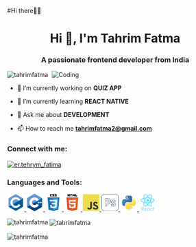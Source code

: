 #Hi there🙋‍♀️
<h1 align="center">Hi 👋, I'm Tahrim Fatma</h1>
<h3 align="center">A passionate frontend developer from India</h3>
<img align="right" alt="Coding" width="400" src="https://mAir-s3-cdn-cf.behance.net/project_modules/disp/601014116770475.6068beff4640a.gif">

<p align="left"> <img src="https://komarev.com/ghpvc/?username=tahrimfatma&label=Profile%20views&color=0e75b6&style=flat" alt="tahrimfatma" /> </p>

- 🔭 I’m currently working on **QUIZ APP**

- 🌱 I’m currently learning **REACT NATIVE**

- 💬 Ask me about **DEVELOPMENT**

- 📫 How to reach me **tahrimfatma2@gmail.com**

<h3 align="left">Connect with me:</h3>
<p align="left">
<a href="https://instagram.com/er.tehrym_fatima" target="blank"><img align="center" src="https://raw.githubusercontent.com/rahuldkjain/github-profile-readme-generator/master/src/images/icons/Social/instagram.svg" alt="er.tehrym_fatima" height="30" width="40" /></a>
</p>

<h3 align="left">Languages and Tools:</h3>
<p align="left"> <a href="https://www.cprogramming.com/" target="_blank" rel="noreferrer"> <img src="https://raw.githubusercontent.com/devicons/devicon/master/icons/c/c-original.svg" alt="c" width="40" height="40"/> </a> <a href="https://www.w3schools.com/cpp/" target="_blank" rel="noreferrer"> <img src="https://raw.githubusercontent.com/devicons/devicon/master/icons/cplusplus/cplusplus-original.svg" alt="cplusplus" width="40" height="40"/> </a> <a href="https://www.w3schools.com/css/" target="_blank" rel="noreferrer"> <img src="https://raw.githubusercontent.com/devicons/devicon/master/icons/css3/css3-original-wordmark.svg" alt="css3" width="40" height="40"/> </a> <a href="https://www.w3.org/html/" target="_blank" rel="noreferrer"> <img src="https://raw.githubusercontent.com/devicons/devicon/master/icons/html5/html5-original-wordmark.svg" alt="html5" width="40" height="40"/> </a> <a href="https://developer.mozilla.org/en-US/docs/Web/JavaScript" target="_blank" rel="noreferrer"> <img src="https://raw.githubusercontent.com/devicons/devicon/master/icons/javascript/javascript-original.svg" alt="javascript" width="40" height="40"/> </a> <a href="https://www.photoshop.com/en" target="_blank" rel="noreferrer"> <img src="https://raw.githubusercontent.com/devicons/devicon/master/icons/photoshop/photoshop-line.svg" alt="photoshop" width="40" height="40"/> </a> <a href="https://www.python.org" target="_blank" rel="noreferrer"> <img src="https://raw.githubusercontent.com/devicons/devicon/master/icons/python/python-original.svg" alt="python" width="40" height="40"/> </a> <a href="https://reactjs.org/" target="_blank" rel="noreferrer"> <img src="https://raw.githubusercontent.com/devicons/devicon/master/icons/react/react-original-wordmark.svg" alt="react" width="40" height="40"/> </a> </p>

<p><img align="left" src="https://github-readme-stats.vercel.app/api/top-langs?username=tahrimfatma&show_icons=true&locale=en&layout=compact" alt="tahrimfatma" /></p>

<p>&nbsp;<img align="center" src="https://github-readme-stats.vercel.app/api?username=tahrimfatma&show_icons=true&locale=en" alt="tahrimfatma" /></p>

<p><img align="center" src="https://github-readme-streak-stats.herokuapp.com/?user=tahrimfatma&" alt="tahrimfatma" /></p>

